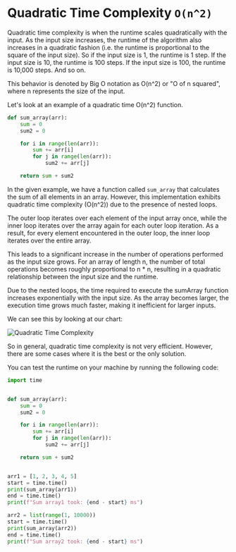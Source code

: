 # Quadratic Time Complexity `O(n^2)`

Quadratic time complexity is when the runtime scales quadratically with the input. As the input size increases, the runtime of the algorithm also increases in a quadratic fashion (i.e. the runtime is proportional to the square of the input size). So if the input size is 1, the runtime is 1 step. If the input size is 10, the runtime is 100 steps. If the input size is 100, the runtime is 10,000 steps. And so on.

This behavior is denoted by Big O notation as O(n^2) or "O of n squared", where n represents the size of the input.

Let's look at an example of a quadratic time O(n^2) function.

```python
def sum_array(arr):
    sum = 0
    sum2 = 0

    for i in range(len(arr)):
        sum += arr[i]
        for j in range(len(arr)):
            sum2 += arr[j]

    return sum + sum2
```

In the given example, we have a function called `sum_array` that calculates the sum of all elements in an array. However, this implementation exhibits quadratic time complexity (O(n^2)) due to the presence of nested loops.

The outer loop iterates over each element of the input array once, while the inner loop iterates over the array again for each outer loop iteration. As a result, for every element encountered in the outer loop, the inner loop iterates over the entire array.

This leads to a significant increase in the number of operations performed as the input size grows. For an array of length n, the number of total operations becomes roughly proportional to n \* n, resulting in a quadratic relationship between the input size and the runtime.

Due to the nested loops, the time required to execute the sumArray function increases exponentially with the input size. As the array becomes larger, the execution time grows much faster, making it inefficient for larger inputs.

We can see this by looking at our chart:

![Quadratic Time Complexity](./images/time-complexity.webp)

So in general, quadratic time complexity is not very efficient. However, there are some cases where it is the best or the only solution.

You can test the runtime on your machine by running the following code:

```python
import time


def sum_array(arr):
    sum = 0
    sum2 = 0

    for i in range(len(arr)):
        sum += arr[i]
        for j in range(len(arr)):
            sum2 += arr[j]

    return sum + sum2


arr1 = [1, 2, 3, 4, 5]
start = time.time()
print(sum_array(arr1))
end = time.time()
print(f"Sum array1 took: {end - start} ms")

arr2 = list(range(1, 10000))
start = time.time()
print(sum_array(arr2))
end = time.time()
print(f"Sum array2 took: {end - start} ms")
```
